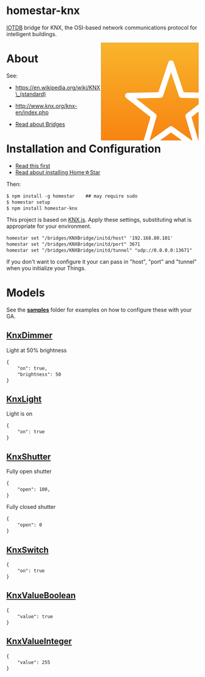 # homestar-knx
[IOTDB](https://github.com/dpjanes/node-iotdb) bridge for KNX, the  OSI-based network communications protocol for intelligent buildings.

<img src="https://raw.githubusercontent.com/dpjanes/iotdb-homestar/master/docs/HomeStar.png" align="right" />

# About

See: 
* https://en.wikipedia.org/wiki/KNX\_(standard)
* http://www.knx.org/knx-en/index.php

* [Read about Bridges](https://github.com/dpjanes/node-iotdb/blob/master/docs/bridges.md)

# Installation and Configuration

* [Read this first](https://github.com/dpjanes/node-iotdb/blob/master/docs/install.md)
* [Read about installing Home☆Star](https://github.com/dpjanes/node-iotdb/blob/master/docs/homestar.md) 

Then:

    $ npm install -g homestar    ## may require sudo
    $ homestar setup
    $ npm install homestar-knx

This project is based on [KNX.js](https://www.npmjs.com/package/knx.js).
Apply these settings, substituting what is appropriate for your environment.

    homestar set "/bridges/KNXBridge/initd/host" '192.168.80.101'
    homestar set "/bridges/KNXBridge/initd/port" 3671
    homestar set "/bridges/KNXBridge/initd/tunnel" "udp://0.0.0.0:13671"

If you don't want to configure it your can pass in "host", "port" and "tunnel" when 
you initialize your Things.

# Models

See the **[samples](https://github.com/dpjanes/homestar-knx/tree/master/samples)** folder for examples on how to configure these 
with your GA.

## [KnxDimmer](https://github.com/dpjanes/homestar-knx/blob/master/models/KnxDimmer.iotql)

Light at 50% brightness

    {
        "on": true,
        "brightness": 50
    }

## [KnxLight](https://github.com/dpjanes/homestar-knx/blob/master/models/KnxLight.iotql)

Light is on

    {
        "on": true
    }

## [KnxShutter](https://github.com/dpjanes/homestar-knx/blob/master/models/KnxShutter.iotql)

Fully open shutter

    {
        "open": 100,
    }

Fully closed shutter

    {
        "open": 0
    }

## [KnxSwitch](https://github.com/dpjanes/homestar-knx/blob/master/models/KnxSwitch.iotql)

    {
        "on": true
    }

## [KnxValueBoolean](https://github.com/dpjanes/homestar-knx/blob/master/models/KnxValueBoolean.iotql)

    {
        "value": true
    }

## [KnxValueInteger](https://github.com/dpjanes/homestar-knx/blob/master/models/KnxValueInteger.iotql)

    {
        "value": 255
    }
